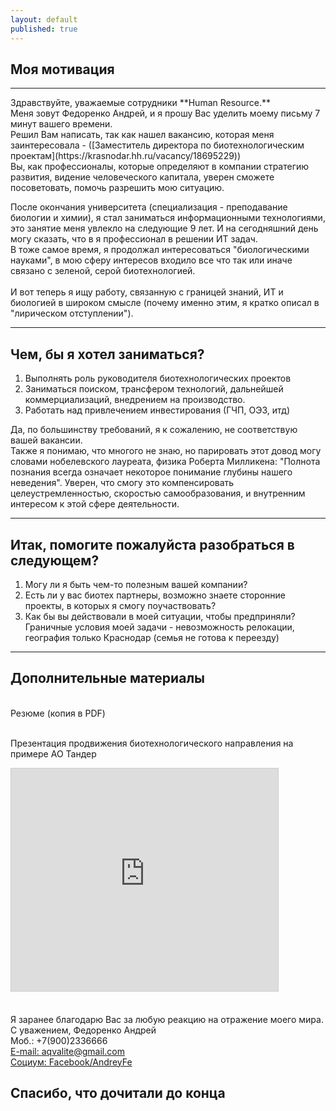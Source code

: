 ```yaml
---
layout: default
published: true
---
```


## Моя мотивация
<hr>
Здравствуйте, уважаемые сотрудники **Human Resource.**
<br> Меня зовут Федоренко Андрей, и я прошу Вас уделить моему письму 7 минут вашего времени.<br>
Решил Вам написать, так как нашел вакансию, которая меня заинтересовала - ([Заместитель директора по биотехнологическим проектам](https://krasnodar.hh.ru/vacancy/18695229))<br>
Вы, как профессионалы, которые определяют в компании стратегию развития, видение человеческого капитала, уверен сможете посоветовать, помочь разрешить мою ситуацию.<br>

После окончания университета (специализация - преподавание биологии и химии), я стал заниматься информационными технологиями, это занятие меня увлекло на следующие 9 лет.
И на сегодняшний день могу сказать, что в я профессионал в решении ИТ задач.<br>
В тоже самое время, я продолжал интересоваться "биологическими науками", в мою сферу интересов входило все что так или иначе связано с зеленой, серой биотехнологией. <br>    
И вот теперь я ищу работу, связанную с границей знаний, ИТ и биологией в широком смысле (почему именно этим, я кратко описал в "лирическом отступлении"). <br>
<hr>

## Чем, бы я хотел заниматься?

1. Выполнять роль руководителя биотехнологических проектов
2. Заниматься поиском, трансфером технологий, дальнейшей коммерциализаций, внедрением на производство.
3. Работать над привлечением инвестирования (ГЧП, ОЭЗ, итд)

Да, по большинству требований, я к сожалению, не соответствую вашей вакансии. <br>
Также я понимаю, что многого не знаю, но парировать этот довод могу словами нобелевского лауреата, физика Роберта Милликена: "Полнота познания всегда означает некоторое понимание глубины нашего неведения". Уверен, что смогу это компенсировать целеустремленностью, скоростью самообразования, и внутренним интересом к этой сфере деятельности. <br>  
<hr>

## Итак, помогите пожалуйста разобраться в следующем?
1. Могу ли я быть чем-то полезным вашей компании?
2. Есть ли у вас биотех партнеры, возможно знаете сторонние проекты, в которых я смогу поучаствовать?
3. Как бы вы действовали в моей ситуации, чтобы предприняли?
<br> Граничные условия моей задачи - невозможность релокации, география только Краснодар (семья не готова к переезду)
<hr>


## Дополнительные материалы
<br> Резюме (копия в PDF)

<br> Презентация продвижения биотехнологического направления на примере АО Тандер

<iframe src="https://www.slideshare.net/slideshow/embed_code/key/cRr5pdUDSo5Hkh" width="427" height="356" frameborder="0" marginwidth="0" marginheight="0" scrolling="no" style="border:1px solid #CCC; border-width:1px; margin-bottom:5px; max-width: 100%;" allowfullscreen> </iframe>

<br> Я заранее благодарю Вас за любую реакцию на отражение моего мира.
<br> С уважением, Федоренко Андрей
<br> Моб.: +7(900)2336666
<br> [E-mail: aqvalite@gmail.com](malito:aqvalite@gmail.com)
<br> [Социум: Facebook/AndreyFe](https://www.facebook.com/AndreyFe)

## Спасибо, что дочитали до конца
